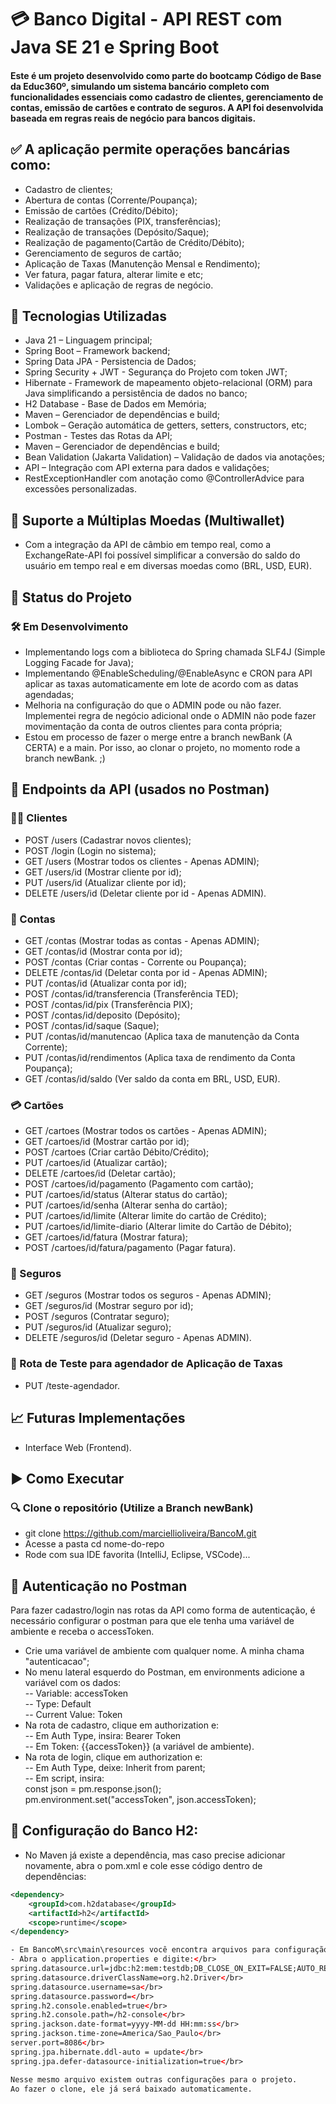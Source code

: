 # 💳 Banco Digital - API REST com Java SE 21 e Spring Boot 

#### Este é um projeto desenvolvido como parte do <b>bootcamp Código de Base da Educ360º</b>, simulando um sistema bancário completo com funcionalidades essenciais como cadastro de clientes, gerenciamento de contas, emissão de cartões e contrato de seguros. A API foi desenvolvida baseada em regras reais de negócio para bancos digitais.

## ✅ A aplicação permite operações bancárias como:
- Cadastro de clientes;
- Abertura de contas (Corrente/Poupança);
- Emissão de cartões (Crédito/Débito);
- Realização de transações (PIX, transferências);
- Realização de transações (Depósito/Saque);
- Realização de pagamento(Cartão de Crédito/Débito);
- Gerenciamento de seguros de cartão;
- Aplicação de Taxas (Manutenção Mensal e Rendimento);
- Ver fatura, pagar fatura, alterar limite e etc;
- Validações e aplicação de regras de negócio.


## 🚀 Tecnologias Utilizadas
- Java 21 – Linguagem principal;
- Spring Boot – Framework backend;
- Spring Data JPA - Persistencia de Dados;
- Spring Security + JWT - Segurança do Projeto com token JWT;
- Hibernate - Framework de mapeamento objeto-relacional (ORM) para Java simplificando a persistência de dados no banco;
- H2 Database - Base de Dados em Memória;
- Maven – Gerenciador de dependências e build;
- Lombok – Geração automática de getters, setters, constructors, etc;
- Postman - Testes das Rotas da API;
- Maven – Gerenciador de dependências e build;
- Bean Validation (Jakarta Validation) – Validação de dados via anotações;
- API – Integração com API externa para dados e validações;
- RestExceptionHandler com anotação como @ControllerAdvice para excessões personalizadas.


## 💱 Suporte a Múltiplas Moedas (Multiwallet)
- Com a integração da API de câmbio em tempo real, como a  ExchangeRate-API foi possível simplificar a conversão do saldo do usuário em tempo real e em diversas moedas como (BRL, USD, EUR).


## 🚧 Status do Projeto
### 🛠️ Em Desenvolvimento
- Implementando logs com a biblioteca do Spring chamada SLF4J (Simple Logging Facade for Java);
- Implementando @EnableScheduling/@EnableAsync e CRON para API aplicar as taxas automaticamente em lote de acordo com as datas agendadas;
- Melhoria na configuração do que o ADMIN pode ou não fazer. Implementei regra de negócio adicional onde o ADMIN não pode fazer movimentação da conta de outros clientes para conta própria;
- Estou em processo de fazer o merge entre a branch newBank (A CERTA) e a main. Por isso, ao clonar o projeto, no momento rode a branch newBank. ;)

  
## 🔗 Endpoints da API (usados no Postman)
### 🧑‍💼 Clientes
- POST /users (Cadastrar novos clientes);
- POST /login (Login no sistema);
- GET /users (Mostrar todos os clientes - Apenas ADMIN);
- GET /users/id (Mostrar cliente por id);
- PUT /users/id (Atualizar cliente por id);
- DELETE /users/id (Deletar cliente por id - Apenas ADMIN).
  
### 💼 Contas
- GET /contas (Mostrar todas as contas - Apenas ADMIN);
- GET /contas/id (Mostrar conta por id);
- POST /contas (Criar contas - Corrente ou Poupança);
- DELETE /contas/id (Deletar conta por id - Apenas ADMIN);
- PUT /contas/id (Atualizar conta por id);
- POST /contas/id/transferencia (Transferência TED);
- POST /contas/id/pix (Transferência PIX);
- POST /contas/id/deposito (Depósito);
- POST /contas/id/saque (Saque);
- PUT /contas/id/manutencao (Aplica taxa de manutenção da Conta Corrente);
- PUT /contas/id/rendimentos (Aplica taxa de rendimento da Conta Poupança);
- GET /contas/id/saldo (Ver saldo da conta em BRL, USD, EUR).

### 💳 Cartões
- GET /cartoes (Mostrar todos os cartões - Apenas ADMIN);
- GET /cartoes/id (Mostrar cartão por id);
- POST /cartoes (Criar cartão Débito/Crédito);
- PUT /cartoes/id (Atualizar cartão);
- DELETE /cartoes/id (Deletar cartão);
- POST /cartoes/id/pagamento (Pagamento com cartão);
- PUT /cartoes/id/status (Alterar status do cartão);
- PUT /cartoes/id/senha (Alterar senha do cartão);
- PUT /cartoes/id/limite (Alterar limite do cartão de Crédito);
- PUT /cartoes/id/limite-diario (Alterar limite do Cartão de Débito);
- GET /cartoes/id/fatura (Mostrar fatura);
- POST /cartoes/id/fatura/pagamento (Pagar fatura).

### 🧰 Seguros
- GET /seguros (Mostrar todos os seguros - Apenas ADMIN);
- GET /seguros/id (Mostrar seguro por id);
- POST /seguros (Contratar seguro);
- PUT /seguros/id (Atualizar seguro);
- DELETE /seguros/id (Deletar seguro - Apenas ADMIN).

### 📂 Rota de Teste para agendador de Aplicação de Taxas
- PUT /teste-agendador.


  
## 📈 Futuras Implementações
- Interface Web (Frontend).



## ▶️ Como Executar
### 🔍 Clone o repositório (Utilize a Branch newBank)
- git clone https://github.com/marciellioliveira/BancoM.git
-  Acesse a pasta cd nome-do-repo
-  Rode com sua IDE favorita (IntelliJ, Eclipse, VSCode)...

## 🔗 Autenticação no Postman
Para fazer cadastro/login nas rotas da API como forma de autenticação, 
é necessário configurar o postman para que ele tenha uma variável de ambiente
e receba o accessToken.
- Crie uma variável de ambiente com qualquer nome. A minha chama "autenticacao";
- No menu lateral esquerdo do Postman, em environments adicione a variável com
os dados:</br>
-- Variable: accessToken</br>
-- Type: Default</br>
-- Current Value: Token</br>
- Na rota de cadastro, clique em authorization e:</br>
-- Em Auth Type, insira: Bearer Token</br>
-- Em Token: {{accessToken}} (a variável de ambiente).</br>
- Na rota de login, clique em authorization e:</br>
-- Em Auth Type, deixe: Inherit from parent;</br>
-- Em script, insira:</br>
  const json = pm.response.json();</br>
  pm.environment.set("accessToken", json.accessToken);</br>

## 🔗 Configuração do Banco H2:
- No Maven já existe a dependência, mas caso precise adicionar novamente, abra o pom.xml e cole esse código dentro de dependências:
```xml
<dependency>
    <groupId>com.h2database</groupId>
    <artifactId>h2</artifactId>
    <scope>runtime</scope>
</dependency>

- Em BancoM\src\main\resources você encontra arquivos para configuração.</br>
- Abra o application.properties e digite:</br>
spring.datasource.url=jdbc:h2:mem:testdb;DB_CLOSE_ON_EXIT=FALSE;AUTO_RECONNECT=TRUE;</br>
spring.datasource.driverClassName=org.h2.Driver</br>
spring.datasource.username=sa</br>
spring.datasource.password=</br>
spring.h2.console.enabled=true</br>
spring.h2.console.path=/h2-console</br>
spring.jackson.date-format=yyyy-MM-dd HH:mm:ss</br>
spring.jackson.time-zone=America/Sao_Paulo</br>
server.port=8086</br>
spring.jpa.hibernate.ddl-auto = update</br>
spring.jpa.defer-datasource-initialization=true</br>

Nesse mesmo arquivo existem outras configurações para o projeto.
Ao fazer o clone, ele já será baixado automaticamente.   
